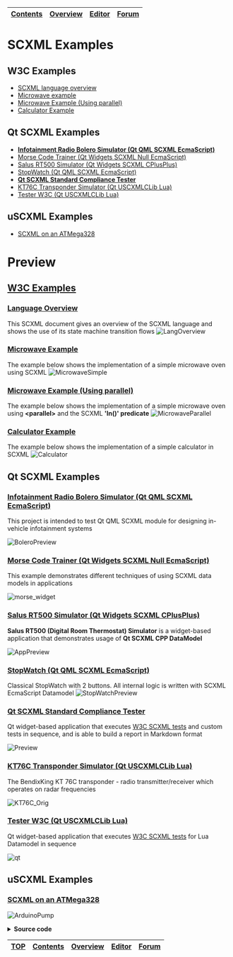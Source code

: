 | [Contents](../README.md#table-of-contents) | [Overview](../README.md#scxml-overview) | [Editor](https://alexzhornyak.github.io/ScxmlEditor-Tutorial/) | [Forum](https://github.com/alexzhornyak/SCXML-tutorial/discussions) |
|---|---|---|---|

# SCXML Examples

## W3C Examples
- [SCXML language overview](#language-overview)
- [Microwave example](#microwave-example)
- [Microwave Example (Using parallel)](#microwave-example-using-parallel)
- [Calculator Example](#calculator-example)

## Qt SCXML Examples
- **[Infotainment Radio Bolero Simulator (Qt QML SCXML EcmaScript)](Qt/SkodaBoleroInfotainment)**
- [Morse Code Trainer (Qt Widgets SCXML Null EcmaScript)](Qt/Morse)
- [Salus RT500 Simulator (Qt Widgets SCXML CPlusPlus)](https://github.com/alexzhornyak/Salus-RT500-Simulator)
- [StopWatch (Qt QML SCXML EcmaScript)](Qt/StopWatch)
- **[Qt SCXML Standard Compliance Tester](Qt/TesterW3C)**
- [KT76C Transponder Simulator (Qt USCXMLCLib Lua)](https://github.com/alexzhornyak/UscxmlCLib/tree/master/Examples/Qt/KT76CSim)
- [Tester W3C (Qt USCXMLCLib Lua)](https://github.com/alexzhornyak/UscxmlCLib/tree/master/Examples/Qt/TesterW3C)

## uSCXML Examples
- [SCXML on an ATMega328](http://tklab-tud.github.io/uscxml/embedded.html)

# Preview
## [W3C Examples](https://www.w3.org/TR/scxml/#Examples)
### [Language Overview](https://www.w3.org/TR/scxml/#N11608)
This SCXML document gives an overview of the SCXML language and shows the use of its state machine transition flows
![LangOverview](../Images/W3C_LanguageOverview.gif)

### [Microwave Example](https://www.w3.org/TR/scxml/#N11619)
The example below shows the implementation of a simple microwave oven using SCXML
![MicrowaveSimple](../Images/6%20-%20Microwave%20Owen.gif)

### [Microwave Example (Using parallel)](https://www.w3.org/TR/scxml/#MicrowaveParallel)
The example below shows the implementation of a simple microwave oven using **\<parallel\>** and the SCXML **'In()' predicate**
![MicrowaveParallel](../Images/microwave_owen_parallel.gif)

### [Calculator Example](https://www.w3.org/TR/scxml/#N11630)
The example below shows the implementation of a simple calculator in SCXML
![Calculator](https://user-images.githubusercontent.com/18611095/46285473-4774ec00-c584-11e8-9c0a-003b5998fd2e.png)

## Qt SCXML Examples
### [Infotainment Radio Bolero Simulator (Qt QML SCXML EcmaScript)](https://github.com/alexzhornyak/SCXML-tutorial/tree/master/Examples/Qt/SkodaBoleroInfotainment)
This project is intended to test Qt QML SCXML module for designing in-vehicle infotainment systems

![BoleroPreview](Qt/SkodaBoleroInfotainment/Qml/Images/BoleroPreview.gif)

### [Morse Code Trainer (Qt Widgets SCXML Null EcmaScript)](https://github.com/alexzhornyak/SCXML-tutorial/tree/master/Examples/Qt/Morse)
This example demonstrates different techniques of using SCXML data models in applications

![morse_widget](../Images/morse.gif)

### [Salus RT500 Simulator (Qt Widgets SCXML CPlusPlus)](https://github.com/alexzhornyak/Salus-RT500-Simulator)
**Salus RT500 (Digital Room Thermostat) Simulator** is a widget-based application that demonstrates usage of **Qt SCXML CPP DataModel**

![AppPreview](https://raw.githubusercontent.com/alexzhornyak/Salus-RT500-Simulator/master/Images/SalusPreview.gif)

### [StopWatch (Qt QML SCXML EcmaScript)](https://github.com/alexzhornyak/SCXML-tutorial/tree/master/Examples/Qt/StopWatch)
Classical StopWatch with 2 buttons. All internal logic is written with SCXML EcmaScript Datamodel
![StopWatchPreview](../Images/StopWatchScxml.gif)

### [Qt SCXML Standard Compliance Tester](Qt/TesterW3C)
Qt widget-based application that executes [W3C SCXML tests](https://www.w3.org/Voice/2013/scxml-irp/) and custom tests in sequence, and is able to build a report in Markdown format

![Preview](../Images/QtScxmlTesterPreview.gif)

### [KT76C Transponder Simulator (Qt USCXMLCLib Lua)](https://github.com/alexzhornyak/UscxmlCLib/tree/master/Examples/Qt/KT76CSim)
The BendixKing KT 76C transponder - radio transmitter/receiver which operates on radar frequencies

![KT76C_Orig](https://raw.githubusercontent.com/alexzhornyak/UscxmlCLib/master/Examples/Images/KT76C_Orig.gif)

### [Tester W3C (Qt USCXMLCLib Lua)](https://github.com/alexzhornyak/UscxmlCLib/tree/master/Examples/Qt/TesterW3C)
Qt widget-based application that executes [W3C SCXML tests](https://www.w3.org/Voice/2013/scxml-irp/) for Lua Datamodel in sequence

![qt](https://raw.githubusercontent.com/alexzhornyak/UscxmlCLib/master/Examples/Images/TesterW3CQt.png)

## uSCXML Examples
### [SCXML on an ATMega328](http://tklab-tud.github.io/uscxml/embedded.html)
![ArduinoPump](../Images/ArduinoWaterPump.png)

<details><summary><b>Source code</b></summary>
<p>
  
```xml
<scxml datamodel="native" initial="dark" name="ScxmlWaterPump" version="1.0" xmlns="http://www.w3.org/2005/07/scxml"><!--we provide the datamodel inline in the scaffolding-->
	<script><![CDATA[pinMode(LED, OUTPUT);
for (char i = 0; i < 4; ++i) {
  pinMode(pump[i], OUTPUT);
  digitalWrite(pump[i], PUMP_OFF);
  bed[i].set_CS_AutocaL_Millis(0xFFFFFFFF);
}]]>
	</script>
	<state id="dark"><!--it is too dark to water flowers--><!--start to take measurements and activate single pumps if too dry-->
		<onentry>
			<script><![CDATA[for (char i = 0; i < 4; ++i) {
  digitalWrite(pump[i], PUMP_OFF);
}]]>
			</script>
		</onentry>
		<transition cond="_event-&gt;data.light &gt; LIGHT_THRES" event="light" target="light"/>
	</state>
	<state id="light"><!--delivers events for all the capsense measurements-->
		<invoke id="cap" type="capsense"/>
		<transition cond="_event-&gt;data.light &lt; LIGHT_THRES" event="light" target="dark"/>
		<state id="idle">
			<transition cond="soil[0] &lt; 0 &amp;&amp;
soil[0] &lt;= soil[1] &amp;&amp;
soil[0] &lt;= soil[2] &amp;&amp;
soil[0] &lt;= soil[3]" event="pump" target="pump1"/>
			<transition cond="soil[1] &lt; 0 &amp;&amp;
soil[1] &lt;= soil[0] &amp;&amp;
soil[1] &lt;= soil[2] &amp;&amp;
soil[1] &lt;= soil[3]" event="pump" target="pump2"/>
			<transition cond="soil[2] &lt; 0 &amp;&amp;
soil[2] &lt;= soil[0] &amp;&amp;
soil[2] &lt;= soil[1] &amp;&amp;
soil[2] &lt;= soil[3]" event="pump" target="pump3"/>
			<transition cond="soil[3] &lt; 0 &amp;&amp;
soil[3] &lt;= soil[0] &amp;&amp;
soil[3] &lt;= soil[1] &amp;&amp;
soil[3] &lt;= soil[2]" event="pump" target="pump4"/>
		</state>
		<state id="pumping">
			<onentry>
				<send delay="8000ms" event="idle"/>
			</onentry>
			<transition event="idle" target="idle"/>
			<state id="pump1">
				<invoke id="1" type="pump"/>
			</state>
			<state id="pump2">
				<invoke id="2" type="pump"/>
			</state>
			<state id="pump3">
				<invoke id="3" type="pump"/>
			</state>
			<state id="pump4">
				<invoke id="4" type="pump"/>
			</state>
		</state>
	</state>
</scxml>
```

</p></details>

| [TOP](#scxml-examples) | [Contents](../README.md#table-of-contents) | [Overview](../README.md#scxml-overview) | [Editor](https://alexzhornyak.github.io/ScxmlEditor-Tutorial/) | [Forum](https://github.com/alexzhornyak/SCXML-tutorial/discussions) |
|---|---|---|---|---|
